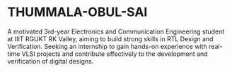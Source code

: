 # THUMMALA-OBUL-SAI
A motivated 3rd-year Electronics and Communication Engineering student at IIIT RGUKT RK Valley, aiming to build strong skills in RTL Design and Verification. Seeking an internship to gain hands-on experience with real-time VLSI projects and contribute effectively to the development and verification of digital designs.
